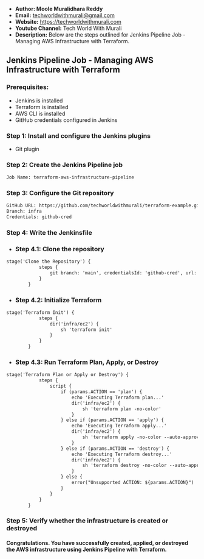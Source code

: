 + <b>Author: Moole Muralidhara Reddy</b></br>
+ <b>Email:</b> techworldwithmurali@gmail.com</br>
+ <b>Website:</b> https://techworldwithmurali.com </br>
+ <b>Youtube Channel:</b> Tech World With Murali</br>
+ <b>Description:</b> Below are the steps outlined for Jenkins Pipeline Job - Managing AWS Infrastructure with Terraform.</br>

## Jenkins Pipeline Job - Managing AWS Infrastructure with Terraform

### Prerequisites:
+ Jenkins is installed
+ Terraform is installed
+ AWS CLI is installed
+ GitHub credentials configured in Jenkins

### Step 1: Install and configure the Jenkins plugins
 + Git plugin

### Step 2: Create the Jenkins Pipeline job
```xml
Job Name: terraform-aws-infrastructure-pipeline
```

### Step 3: Configure the Git repository
```xml
GitHub URL: https://github.com/techworldwithmurali/terraform-example.git
Branch: infra
Credentials: github-cred
```

### Step 4: Write the Jenkinsfile
  + ### Step 4.1: Clone the repository 
```xml
stage('Clone the Repository') {
            steps {
                git branch: 'main', credentialsId: 'github-cred', url: 'https://github.com/techworldwithmurali/terraform-example.git'
            }
        }
```
  + ### Step 4.2: Initialize Terraform
```xml
stage('Terraform Init') {
            steps {
                dir('infra/ec2') {
                    sh 'terraform init'
                }
            }
        }
```

  + ### Step 4.3: Run Terraform Plan, Apply, or Destroy
```xml
stage('Terraform Plan or Apply or Destroy') {
            steps {
                script {
                    if (params.ACTION == 'plan') {
                        echo 'Executing Terraform plan...'
                        dir('infra/ec2') {
                            sh 'terraform plan -no-color'
                        }
                    } else if (params.ACTION == 'apply') {
                        echo 'Executing Terraform apply...'
                        dir('infra/ec2') {
                            sh 'terraform apply -no-color --auto-approve'
                        }
                    } else if (params.ACTION == 'destroy') {
                        echo 'Executing Terraform destroy...'
                        dir('infra/ec2') {
                            sh 'terraform destroy -no-color --auto-approve'
                        }
                    } else {
                        error("Unsupported ACTION: ${params.ACTION}")
                    }
                }
            }
        }
```

### Step 5: Verify whether the infrastructure is created or destroyed

#### Congratulations. You have successfully created, applied, or destroyed the AWS infrastructure using Jenkins Pipeline with Terraform.
